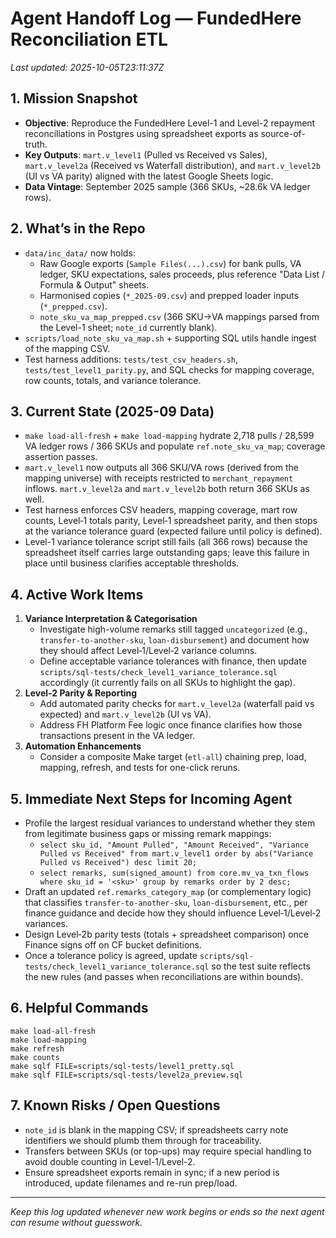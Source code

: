 # Agent Handoff Log — FundedHere Reconciliation ETL

_Last updated: 2025-10-05T23:11:37Z_

## 1. Mission Snapshot
- **Objective**: Reproduce the FundedHere Level-1 and Level-2 repayment reconciliations in Postgres using spreadsheet exports as source-of-truth.
- **Key Outputs**: `mart.v_level1` (Pulled vs Received vs Sales), `mart.v_level2a` (Received vs Waterfall distribution), and `mart.v_level2b` (UI vs VA parity) aligned with the latest Google Sheets logic.
- **Data Vintage**: September 2025 sample (366 SKUs, ~28.6k VA ledger rows).

## 2. What’s in the Repo
- `data/inc_data/` now holds:
  - Raw Google exports (`Sample Files(...).csv`) for bank pulls, VA ledger, SKU expectations, sales proceeds, plus reference "Data List / Formula & Output" sheets.
  - Harmonised copies (`*_2025-09.csv`) and prepped loader inputs (`*_prepped.csv`).
  - `note_sku_va_map_prepped.csv` (366 SKU→VA mappings parsed from the Level-1 sheet; `note_id` currently blank).
- `scripts/load_note_sku_va_map.sh` + supporting SQL utils handle ingest of the mapping CSV.
- Test harness additions: `tests/test_csv_headers.sh`, `tests/test_level1_parity.py`, and SQL checks for mapping coverage, row counts, totals, and variance tolerance.

## 3. Current State (2025-09 Data)
- `make load-all-fresh` + `make load-mapping` hydrate 2,718 pulls / 28,599 VA ledger rows / 366 SKUs and populate `ref.note_sku_va_map`; coverage assertion passes.
- `mart.v_level1` now outputs all 366 SKU/VA rows (derived from the mapping universe) with receipts restricted to `merchant_repayment` inflows. `mart.v_level2a` and `mart.v_level2b` both return 366 SKUs as well.
- Test harness enforces CSV headers, mapping coverage, mart row counts, Level‑1 totals parity, Level‑1 spreadsheet parity, and then stops at the variance tolerance guard (expected failure until policy is defined).
- Level-1 variance tolerance script still fails (all 366 rows) because the spreadsheet itself carries large outstanding gaps; leave this failure in place until business clarifies acceptable thresholds.

## 4. Active Work Items
1. **Variance Interpretation & Categorisation**
   - Investigate high-volume remarks still tagged `uncategorized` (e.g., `transfer-to-another-sku`, `loan-disbursement`) and document how they should affect Level‑1/Level‑2 variance columns.
   - Define acceptable variance tolerances with finance, then update `scripts/sql-tests/check_level1_variance_tolerance.sql` accordingly (it currently fails on all SKUs to highlight the gap).
2. **Level-2 Parity & Reporting**
   - Add automated parity checks for `mart.v_level2a` (waterfall paid vs expected) and `mart.v_level2b` (UI vs VA).
   - Address FH Platform Fee logic once finance clarifies how those transactions present in the VA ledger.
3. **Automation Enhancements**
   - Consider a composite Make target (`etl-all`) chaining prep, load, mapping, refresh, and tests for one-click reruns.

## 5. Immediate Next Steps for Incoming Agent
- Profile the largest residual variances to understand whether they stem from legitimate business gaps or missing remark mappings:
  - `select sku_id, "Amount Pulled", "Amount Received", "Variance Pulled vs Received" from mart.v_level1 order by abs("Variance Pulled vs Received") desc limit 20;`
  - `select remarks, sum(signed_amount) from core.mv_va_txn_flows where sku_id = '<sku>' group by remarks order by 2 desc;`
- Draft an updated `ref.remarks_category_map` (or complementary logic) that classifies `transfer-to-another-sku`, `loan-disbursement`, etc., per finance guidance and decide how they should influence Level‑1/Level‑2 variances.
- Design Level‑2b parity tests (totals + spreadsheet comparison) once Finance signs off on CF bucket definitions.
- Once a tolerance policy is agreed, update `scripts/sql-tests/check_level1_variance_tolerance.sql` so the test suite reflects the new rules (and passes when reconciliations are within bounds).

## 6. Helpful Commands
```
make load-all-fresh
make load-mapping
make refresh
make counts
make sqlf FILE=scripts/sql-tests/level1_pretty.sql
make sqlf FILE=scripts/sql-tests/level2a_preview.sql
```

## 7. Known Risks / Open Questions
- `note_id` is blank in the mapping CSV; if spreadsheets carry note identifiers we should plumb them through for traceability.
- Transfers between SKUs (or top-ups) may require special handling to avoid double counting in Level-1/Level-2.
- Ensure spreadsheet exports remain in sync; if a new period is introduced, update filenames and re-run prep/load.

---
_Keep this log updated whenever new work begins or ends so the next agent can resume without guesswork._
